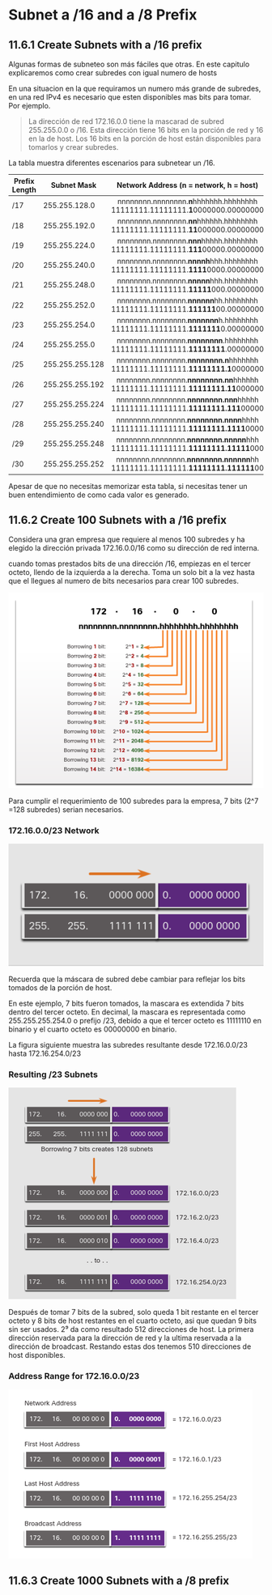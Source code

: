 # Subnet a /16 and a /8 Prefix
## 11.6.1  Create Subnets with a /16 prefix
Algunas formas de subneteo son más fáciles que otras. En este capitulo explicaremos como crear subredes con igual numero de hosts

En una situacion en la que requiramos un numero más grande de subredes, en una red IPv4 es necesario que esten disponibles mas bits para tomar. 
Por ejemplo.

> La dirección de red 172.16.0.0 tiene la mascarad de subred 255.255.0.0 o /16.
Esta dirección tiene 16 bits en la porción de red y 16 en la de host.
Los 16 bits en la porción de host están disponibles para tomarlos y crear subredes.

La tabla muestra diferentes escenarios para subnetear un /16.

Prefix Length | Subnet Mask | Network Address (n = network, h = host) | # of subnets | # of hosts
-|-|:-:|:-|:-
/17 | 255.255.128.0 | nnnnnnnn.nnnnnnnn.**n**hhhhhhh.hhhhhhhh 11111111.11111111.**1**0000000.00000000 | 2 | 32766
/18 | 255.255.192.0 | nnnnnnnn.nnnnnnnn.**nn**hhhhhh.hhhhhhhh 11111111.11111111.**11**000000.00000000 | 4 | 16382
/19 | 255.255.224.0 | nnnnnnnn.nnnnnnnn.**nnn**hhhhh.hhhhhhhh 11111111.11111111.**111**00000.00000000 | 8 | 8190
/20 | 255.255.240.0 | nnnnnnnn.nnnnnnnn.**nnnnh**hhh.hhhhhhhh 11111111.11111111.**1111**0000.00000000 | 16 | 4094
/21 | 255.255.248.0 | nnnnnnnn.nnnnnnnn.**nnnnn**hhh.hhhhhhhh 11111111.11111111.**11111**000.00000000 | 32 | 2046
/22 | 255.255.252.0 | nnnnnnnn.nnnnnnnn.**nnnnnn**hh.hhhhhhhh 11111111.11111111.**111111**00.00000000 | 64 | 1022
/23 | 255.255.254.0 | nnnnnnnn.nnnnnnnn.**nnnnnnn**h.hhhhhhhh 11111111.11111111.**1111111**0.00000000 | 128 | 510
/24 | 255.255.255.0 | nnnnnnnn.nnnnnnnn.**nnnnnnnn**.hhhhhhhh 11111111.11111111.**11111111**.00000000 | 256 | 254
/25 | 255.255.255.128 | nnnnnnnn.nnnnnnnn.**nnnnnnnn.n**hhhhhhh 11111111.11111111.**11111111.1**0000000 | 512 | 126
/26 | 255.255.255.192 | nnnnnnnn.nnnnnnnn.**nnnnnnnn.nn**hhhhhh 11111111.11111111.**11111111.11**000000 | 1024 | 62
/27 | 255.255.255.224 | nnnnnnnn.nnnnnnnn.**nnnnnnnn.nnn**hhhhh 11111111.11111111.**11111111.111**00000 | 2048 | 30
/28 | 255.255.255.240 | nnnnnnnn.nnnnnnnn.**nnnnnnnn.nnnn**hhhh 11111111.11111111.**11111111.1111**0000 | 4096 | 14
/29 | 255.255.255.248 | nnnnnnnn.nnnnnnnn.**nnnnnnnn.nnnnn**hhh 11111111.11111111.**11111111.11111**000 | 8192 | 6
/30 | 255.255.255.252 | nnnnnnnn.nnnnnnnn.**nnnnnnnn.nnnnnn**hh 11111111.11111111.**11111111.111111**00 | 16384 | 2

Apesar de que no necesitas memorizar esta tabla, si necesitas tener un buen entendimiento de como cada valor es generado.

## 11.6.2 Create 100 Subnets with a /16 prefix
Considera una gran empresa que requiere al menos 100 subredes y ha elegido la dirección privada 172.16.0.0/16 como su dirección de red interna.

cuando tomas prestados bits de una dirección /16, empiezas en el tercer octeto, llendo de la izquierda a la derecha.
Toma un solo bit a la vez hasta que el llegues al numero de bits necesarios para crear 100 subredes.

![Ejemplos](Imagenes/11.6/11.6-1.png)

Para cumplir el requerimiento de 100 subredes para la empresa, 7 bits (2^7 =128 subredes) serian necesarios.

### 172.16.0.0/23 Network

![Mascara](Imagenes/11.6/11.6-2.png)


Recuerda que la máscara de subred debe cambiar para reflejar los bits tomados de la porción de host.

En este ejemplo, 7 bits fueron tomados, la mascara es extendida 7 bits dentro del tercer octeto.
En decimal, la mascara es representada como 255.255.255.254.0 o prefijo /23, debido a que el tercer octeto es 11111110  en binario y el cuarto octeto es 00000000 en binario.

La figura siguiente muestra las subredes resultante desde 172.16.0.0/23 hasta 172.16.254.0/23

### Resulting /23 Subnets

![Resultados](Imagenes/11.6/11.6-3.png)


Después de tomar 7 bits de la subred, solo queda 1 bit restante en el tercer octeto y 8 bits de host restantes en el cuarto octeto, asi que quedan 9 bits sin ser usados.
2⁹ da como resultado 512 direcciones de host. 
La primera dirección reservada para la dirección de red y la ultima reservada a la dirección de broadcast.
Restando estas dos tenemos 510 direcciones de host disponibles.

### Address Range for 172.16.0.0/23

![Rango de direcciones](Imagenes/11.6/11.6-4.png)

## 11.6.3 Create 1000 Subnets with a /8 prefix


